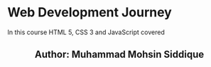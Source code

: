 # Web Development Journey
In this course HTML 5, CSS 3 and JavaScript covered 
<br/>
<h2 align="center">Author: Muhammad Mohsin Siddique</h2>